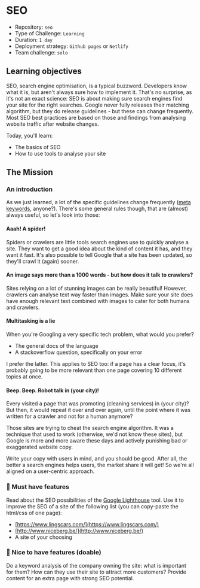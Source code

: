# SEO

- Repository: `seo`
- Type of Challenge: `Learning`
- Duration: `1 day`
- Deployment strategy: `Github pages` or `Netlify`
- Team challenge: `solo`

## Learning objectives

SEO, search engine optimisation, is a typical buzzword.
Developers know what it is, but aren't always sure how to implement it.
That's no surprise, as it's not an exact science: SEO is about making sure search engines find your site for the right searches.
Google never fully releases their matching algorithm, but they do release guidelines - but these can change frequently.
Most SEO best practices are based on those and findings from analysing website traffic after website changes.

Today, you'll learn:
- The basics of SEO
- How to use tools to analyse your site

## The Mission

### An introduction

As we just learned, a lot of the specific guidelines change frequently ([meta keywords](https://developers.google.com/search/blog/2009/09/google-does-not-use-keywords-meta-tag), anyone?).
There's some general rules though, that are (almost) always useful, so let's look into those:

#### Aaah! A spider!

Spiders or crawlers are little tools search engines use to quickly analyse a site.
They want to get a good idea about the kind of content it has, and they want it fast.
It's also possible to tell Google that a site has been updated, so they'll crawl it (again) sooner.

#### An image says more than a 1000 words - but how does it talk to crawlers?

Sites relying on a lot of stunning images can be really beautiful!
However, crawlers can analyse text way faster than images.
Make sure your site does have enough relevant text combined with images to cater for both humans and crawlers.

#### Multitasking is a lie

When you're Googling a very specific tech problem, what would you prefer?
- The general docs of the language
- A stackoverflow question, specifically on your error

I prefer the latter. This applies to SEO too: if a page has a clear focus, it's probably going to be more relevant than one page covering 10 different topics at once.

#### Beep. Beep. Robot talk in (your city)!

Every visited a page that was promoting (cleaning services) in (your city)?
But then, it would repeat it over and over again, until the point where it was written for a crawler and not for a human anymore?

Those sites are trying to cheat the search engine algorithm.
It was a technique that used to work (otherwise, we'd not know these sites), but Google is more and more aware these days and actively punishing bad or exaggerated website copy. 

Write your copy with users in mind, and you should be good. After all, the better a search engines helps users, the market share it will get!
So we're all aligned on a user-centric approach.

### 🌱 Must have features

Read about the SEO possibilities of the [Google Lighthouse](https://developers.google.com/web/tools/lighthouse) tool.
Use it to improve the SEO of a site of the following list (you can copy-paste the html/css of one page):
- [https://www.lingscars.com/](https://www.lingscars.com/)
- [http://www.niceberg.be/](http://www.niceberg.be/)
- A site of your choosing

### 🌼 Nice to have features (doable)

Do a keyword analysis of the company owning the site: what is important for them?
How can they use their site to attract more customers?
Provide content for an extra page with strong SEO potential.
